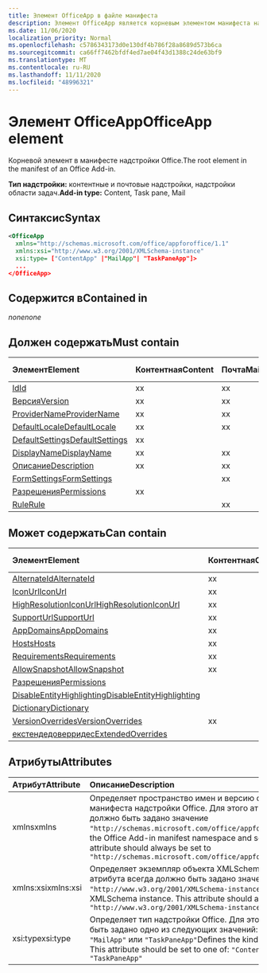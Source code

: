 ```yaml
---
title: Элемент OfficeApp в файле манифеста
description: Элемент OfficeApp является корневым элементом манифеста надстройки Office.
ms.date: 11/06/2020
localization_priority: Normal
ms.openlocfilehash: c5786343173d0e130df4b786f28a8689d573b6ca
ms.sourcegitcommit: ca66ff7462bfdf4ed7ae04f43d1388c24de63bf9
ms.translationtype: MT
ms.contentlocale: ru-RU
ms.lasthandoff: 11/11/2020
ms.locfileid: "48996321"
---
```

# <a name="officeapp-element"></a><span data-ttu-id="e657c-103">Элемент OfficeApp</span><span class="sxs-lookup"><span data-stu-id="e657c-103">OfficeApp element</span></span>

<span data-ttu-id="e657c-104">Корневой элемент в манифесте надстройки Office.</span><span class="sxs-lookup"><span data-stu-id="e657c-104">The root element in the manifest of an Office Add-in.</span></span>

<span data-ttu-id="e657c-105">**Тип надстройки:** контентные и почтовые надстройки, надстройки области задач.</span><span class="sxs-lookup"><span data-stu-id="e657c-105">**Add-in type:** Content, Task pane, Mail</span></span>

## <a name="syntax"></a><span data-ttu-id="e657c-106">Синтаксис</span><span class="sxs-lookup"><span data-stu-id="e657c-106">Syntax</span></span>

```XML
<OfficeApp 
  xmlns="http://schemas.microsoft.com/office/appforoffice/1.1" 
  xmlns:xsi="http://www.w3.org/2001/XMLSchema-instance" 
  xsi:type= ["ContentApp" |"MailApp"| "TaskPaneApp"]>
  ...
</OfficeApp>
```

## <a name="contained-in"></a><span data-ttu-id="e657c-107">Содержится в</span><span class="sxs-lookup"><span data-stu-id="e657c-107">Contained in</span></span>

 <span data-ttu-id="e657c-108">_none_</span><span class="sxs-lookup"><span data-stu-id="e657c-108">_none_</span></span>

## <a name="must-contain"></a><span data-ttu-id="e657c-109">Должен содержать</span><span class="sxs-lookup"><span data-stu-id="e657c-109">Must contain</span></span>

|<span data-ttu-id="e657c-110">Элемент</span><span class="sxs-lookup"><span data-stu-id="e657c-110">Element</span></span>|<span data-ttu-id="e657c-111">Контентная</span><span class="sxs-lookup"><span data-stu-id="e657c-111">Content</span></span>|<span data-ttu-id="e657c-112">Почта</span><span class="sxs-lookup"><span data-stu-id="e657c-112">Mail</span></span>|<span data-ttu-id="e657c-113">Область задач</span><span class="sxs-lookup"><span data-stu-id="e657c-113">TaskPane</span></span>|
|:-----|:-----|:-----|:-----|
|[<span data-ttu-id="e657c-114">Id</span><span class="sxs-lookup"><span data-stu-id="e657c-114">Id</span></span>](id.md)|<span data-ttu-id="e657c-115">x</span><span class="sxs-lookup"><span data-stu-id="e657c-115">x</span></span>|<span data-ttu-id="e657c-116">x</span><span class="sxs-lookup"><span data-stu-id="e657c-116">x</span></span>|<span data-ttu-id="e657c-117">x</span><span class="sxs-lookup"><span data-stu-id="e657c-117">x</span></span>|
|[<span data-ttu-id="e657c-118">Версия</span><span class="sxs-lookup"><span data-stu-id="e657c-118">Version</span></span>](version.md)|<span data-ttu-id="e657c-119">x</span><span class="sxs-lookup"><span data-stu-id="e657c-119">x</span></span>|<span data-ttu-id="e657c-120">x</span><span class="sxs-lookup"><span data-stu-id="e657c-120">x</span></span>|<span data-ttu-id="e657c-121">x</span><span class="sxs-lookup"><span data-stu-id="e657c-121">x</span></span>|
|[<span data-ttu-id="e657c-122">ProviderName</span><span class="sxs-lookup"><span data-stu-id="e657c-122">ProviderName</span></span>](providername.md)|<span data-ttu-id="e657c-123">x</span><span class="sxs-lookup"><span data-stu-id="e657c-123">x</span></span>|<span data-ttu-id="e657c-124">x</span><span class="sxs-lookup"><span data-stu-id="e657c-124">x</span></span>|<span data-ttu-id="e657c-125">x</span><span class="sxs-lookup"><span data-stu-id="e657c-125">x</span></span>|
|[<span data-ttu-id="e657c-126">DefaultLocale</span><span class="sxs-lookup"><span data-stu-id="e657c-126">DefaultLocale</span></span>](defaultlocale.md)|<span data-ttu-id="e657c-127">x</span><span class="sxs-lookup"><span data-stu-id="e657c-127">x</span></span>|<span data-ttu-id="e657c-128">x</span><span class="sxs-lookup"><span data-stu-id="e657c-128">x</span></span>|<span data-ttu-id="e657c-129">x</span><span class="sxs-lookup"><span data-stu-id="e657c-129">x</span></span>|
|[<span data-ttu-id="e657c-130">DefaultSettings</span><span class="sxs-lookup"><span data-stu-id="e657c-130">DefaultSettings</span></span>](defaultsettings.md)|<span data-ttu-id="e657c-131">x</span><span class="sxs-lookup"><span data-stu-id="e657c-131">x</span></span>||<span data-ttu-id="e657c-132">x</span><span class="sxs-lookup"><span data-stu-id="e657c-132">x</span></span>|
|[<span data-ttu-id="e657c-133">DisplayName</span><span class="sxs-lookup"><span data-stu-id="e657c-133">DisplayName</span></span>](displayname.md)|<span data-ttu-id="e657c-134">x</span><span class="sxs-lookup"><span data-stu-id="e657c-134">x</span></span>|<span data-ttu-id="e657c-135">x</span><span class="sxs-lookup"><span data-stu-id="e657c-135">x</span></span>|<span data-ttu-id="e657c-136">x</span><span class="sxs-lookup"><span data-stu-id="e657c-136">x</span></span>|
|[<span data-ttu-id="e657c-137">Описание</span><span class="sxs-lookup"><span data-stu-id="e657c-137">Description</span></span>](description.md)|<span data-ttu-id="e657c-138">x</span><span class="sxs-lookup"><span data-stu-id="e657c-138">x</span></span>|<span data-ttu-id="e657c-139">x</span><span class="sxs-lookup"><span data-stu-id="e657c-139">x</span></span>|<span data-ttu-id="e657c-140">x</span><span class="sxs-lookup"><span data-stu-id="e657c-140">x</span></span>|
|[<span data-ttu-id="e657c-141">FormSettings</span><span class="sxs-lookup"><span data-stu-id="e657c-141">FormSettings</span></span>](formsettings.md)||<span data-ttu-id="e657c-142">x</span><span class="sxs-lookup"><span data-stu-id="e657c-142">x</span></span>||
|[<span data-ttu-id="e657c-143">Разрешения</span><span class="sxs-lookup"><span data-stu-id="e657c-143">Permissions</span></span>](permissions.md)|<span data-ttu-id="e657c-144">x</span><span class="sxs-lookup"><span data-stu-id="e657c-144">x</span></span>||<span data-ttu-id="e657c-145">x</span><span class="sxs-lookup"><span data-stu-id="e657c-145">x</span></span>|
|[<span data-ttu-id="e657c-146">Rule</span><span class="sxs-lookup"><span data-stu-id="e657c-146">Rule</span></span>](rule.md)||<span data-ttu-id="e657c-147">x</span><span class="sxs-lookup"><span data-stu-id="e657c-147">x</span></span>||

## <a name="can-contain"></a><span data-ttu-id="e657c-148">Может содержать</span><span class="sxs-lookup"><span data-stu-id="e657c-148">Can contain</span></span>

|<span data-ttu-id="e657c-149">Элемент</span><span class="sxs-lookup"><span data-stu-id="e657c-149">Element</span></span>|<span data-ttu-id="e657c-150">Контентная</span><span class="sxs-lookup"><span data-stu-id="e657c-150">Content</span></span>|<span data-ttu-id="e657c-151">Почта</span><span class="sxs-lookup"><span data-stu-id="e657c-151">Mail</span></span>|<span data-ttu-id="e657c-152">Область задач</span><span class="sxs-lookup"><span data-stu-id="e657c-152">TaskPane</span></span>|
|:-----|:-----|:-----|:-----|
|[<span data-ttu-id="e657c-153">AlternateId</span><span class="sxs-lookup"><span data-stu-id="e657c-153">AlternateId</span></span>](alternateid.md)|<span data-ttu-id="e657c-154">x</span><span class="sxs-lookup"><span data-stu-id="e657c-154">x</span></span>|<span data-ttu-id="e657c-155">x</span><span class="sxs-lookup"><span data-stu-id="e657c-155">x</span></span>|<span data-ttu-id="e657c-156">x</span><span class="sxs-lookup"><span data-stu-id="e657c-156">x</span></span>|
|[<span data-ttu-id="e657c-157">IconUrl</span><span class="sxs-lookup"><span data-stu-id="e657c-157">IconUrl</span></span>](iconurl.md)|<span data-ttu-id="e657c-158">x</span><span class="sxs-lookup"><span data-stu-id="e657c-158">x</span></span>|<span data-ttu-id="e657c-159">x</span><span class="sxs-lookup"><span data-stu-id="e657c-159">x</span></span>|<span data-ttu-id="e657c-160">x</span><span class="sxs-lookup"><span data-stu-id="e657c-160">x</span></span>|
|[<span data-ttu-id="e657c-161">HighResolutionIconUrl</span><span class="sxs-lookup"><span data-stu-id="e657c-161">HighResolutionIconUrl</span></span>](highresolutioniconurl.md)|<span data-ttu-id="e657c-162">x</span><span class="sxs-lookup"><span data-stu-id="e657c-162">x</span></span>|<span data-ttu-id="e657c-163">x</span><span class="sxs-lookup"><span data-stu-id="e657c-163">x</span></span>|<span data-ttu-id="e657c-164">x</span><span class="sxs-lookup"><span data-stu-id="e657c-164">x</span></span>|
|[<span data-ttu-id="e657c-165">SupportUrl</span><span class="sxs-lookup"><span data-stu-id="e657c-165">SupportUrl</span></span>](supporturl.md)|<span data-ttu-id="e657c-166">x</span><span class="sxs-lookup"><span data-stu-id="e657c-166">x</span></span>|<span data-ttu-id="e657c-167">x</span><span class="sxs-lookup"><span data-stu-id="e657c-167">x</span></span>|<span data-ttu-id="e657c-168">x</span><span class="sxs-lookup"><span data-stu-id="e657c-168">x</span></span>|
|[<span data-ttu-id="e657c-169">AppDomains</span><span class="sxs-lookup"><span data-stu-id="e657c-169">AppDomains</span></span>](appdomains.md)|<span data-ttu-id="e657c-170">x</span><span class="sxs-lookup"><span data-stu-id="e657c-170">x</span></span>|<span data-ttu-id="e657c-171">x</span><span class="sxs-lookup"><span data-stu-id="e657c-171">x</span></span>|<span data-ttu-id="e657c-172">x</span><span class="sxs-lookup"><span data-stu-id="e657c-172">x</span></span>|
|[<span data-ttu-id="e657c-173">Hosts</span><span class="sxs-lookup"><span data-stu-id="e657c-173">Hosts</span></span>](hosts.md)|<span data-ttu-id="e657c-174">x</span><span class="sxs-lookup"><span data-stu-id="e657c-174">x</span></span>|<span data-ttu-id="e657c-175">x</span><span class="sxs-lookup"><span data-stu-id="e657c-175">x</span></span>|<span data-ttu-id="e657c-176">x</span><span class="sxs-lookup"><span data-stu-id="e657c-176">x</span></span>|
|[<span data-ttu-id="e657c-177">Requirements</span><span class="sxs-lookup"><span data-stu-id="e657c-177">Requirements</span></span>](requirements.md)|<span data-ttu-id="e657c-178">x</span><span class="sxs-lookup"><span data-stu-id="e657c-178">x</span></span>|<span data-ttu-id="e657c-179">x</span><span class="sxs-lookup"><span data-stu-id="e657c-179">x</span></span>|<span data-ttu-id="e657c-180">x</span><span class="sxs-lookup"><span data-stu-id="e657c-180">x</span></span>|
|[<span data-ttu-id="e657c-181">AllowSnapshot</span><span class="sxs-lookup"><span data-stu-id="e657c-181">AllowSnapshot</span></span>](allowsnapshot.md)|<span data-ttu-id="e657c-182">x</span><span class="sxs-lookup"><span data-stu-id="e657c-182">x</span></span>|||
|[<span data-ttu-id="e657c-183">Разрешения</span><span class="sxs-lookup"><span data-stu-id="e657c-183">Permissions</span></span>](permissions.md)||<span data-ttu-id="e657c-184">x</span><span class="sxs-lookup"><span data-stu-id="e657c-184">x</span></span>||
|[<span data-ttu-id="e657c-185">DisableEntityHighlighting</span><span class="sxs-lookup"><span data-stu-id="e657c-185">DisableEntityHighlighting</span></span>](disableentityhighlighting.md)||<span data-ttu-id="e657c-186">x</span><span class="sxs-lookup"><span data-stu-id="e657c-186">x</span></span>||
|[<span data-ttu-id="e657c-187">Dictionary</span><span class="sxs-lookup"><span data-stu-id="e657c-187">Dictionary</span></span>](dictionary.md)|||<span data-ttu-id="e657c-188">x</span><span class="sxs-lookup"><span data-stu-id="e657c-188">x</span></span>|
|[<span data-ttu-id="e657c-189">VersionOverrides</span><span class="sxs-lookup"><span data-stu-id="e657c-189">VersionOverrides</span></span>](versionoverrides.md)|<span data-ttu-id="e657c-190">x</span><span class="sxs-lookup"><span data-stu-id="e657c-190">x</span></span>|<span data-ttu-id="e657c-191">x</span><span class="sxs-lookup"><span data-stu-id="e657c-191">x</span></span>|<span data-ttu-id="e657c-192">x</span><span class="sxs-lookup"><span data-stu-id="e657c-192">x</span></span>|
|[<span data-ttu-id="e657c-193">екстендедоверридес</span><span class="sxs-lookup"><span data-stu-id="e657c-193">ExtendedOverrides</span></span>](extendedoverrides.md)|||<span data-ttu-id="e657c-194">x</span><span class="sxs-lookup"><span data-stu-id="e657c-194">x</span></span>|

## <a name="attributes"></a><span data-ttu-id="e657c-195">Атрибуты</span><span class="sxs-lookup"><span data-stu-id="e657c-195">Attributes</span></span>

|<span data-ttu-id="e657c-196">Атрибут</span><span class="sxs-lookup"><span data-stu-id="e657c-196">Attribute</span></span>|<span data-ttu-id="e657c-197">Описание</span><span class="sxs-lookup"><span data-stu-id="e657c-197">Description</span></span>|
|:-----|:-----|
|<span data-ttu-id="e657c-198">xmlns</span><span class="sxs-lookup"><span data-stu-id="e657c-198">xmlns</span></span>|<span data-ttu-id="e657c-p101">Определяет пространство имен и версию схемы для манифеста надстройки Office. Для этого атрибута всегда должно быть задано значение `"http://schemas.microsoft.com/office/appforoffice/1.1"`.</span><span class="sxs-lookup"><span data-stu-id="e657c-p101">Defines the Office Add-in manifest namespace and schema version. This attribute should always be set to  `"http://schemas.microsoft.com/office/appforoffice/1.1"`</span></span>|
|<span data-ttu-id="e657c-201">xmlns:xsi</span><span class="sxs-lookup"><span data-stu-id="e657c-201">xmlns:xsi</span></span>|<span data-ttu-id="e657c-p102">Определяет экземпляр объекта XMLSchema. Для этого атрибута всегда должно быть задано значение `"http://www.w3.org/2001/XMLSchema-instance"`.</span><span class="sxs-lookup"><span data-stu-id="e657c-p102">Defines the XMLSchema instance. This attribute should always be set to  `"http://www.w3.org/2001/XMLSchema-instance"`</span></span>|
|<span data-ttu-id="e657c-204">xsi:type</span><span class="sxs-lookup"><span data-stu-id="e657c-204">xsi:type</span></span>|<span data-ttu-id="e657c-p103">Определяет тип надстройки Office. Для этого атрибута должно быть задано одно из следующих значений: `"ContentApp"`, `"MailApp"` или `"TaskPaneApp"`</span><span class="sxs-lookup"><span data-stu-id="e657c-p103">Defines the kind of Office Add-in. This attribute should be set to one of:  `"ContentApp"`,  `"MailApp"`, or  `"TaskPaneApp"`</span></span>|
